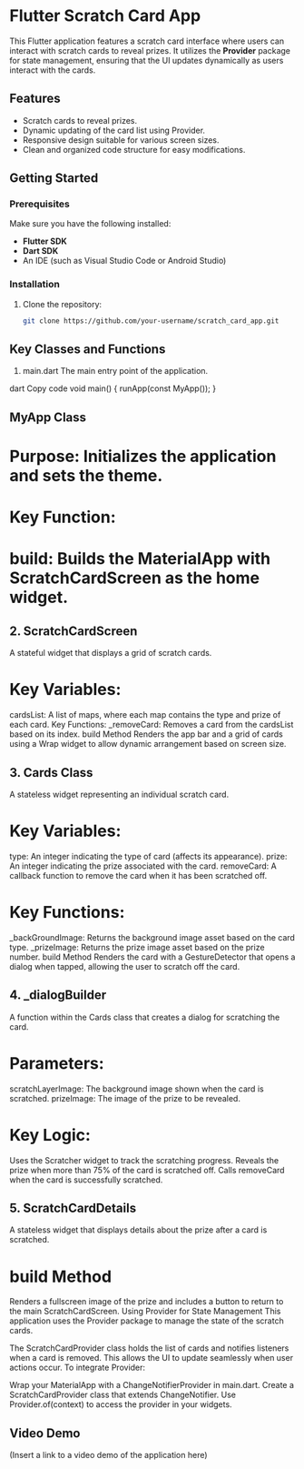 # Flutter Scratch Card App

This Flutter application features a scratch card interface where users can interact with scratch cards to reveal prizes. It utilizes the **Provider** package for state management, ensuring that the UI updates dynamically as users interact with the cards.

## Features

- Scratch cards to reveal prizes.
- Dynamic updating of the card list using Provider.
- Responsive design suitable for various screen sizes.
- Clean and organized code structure for easy modifications.

## Getting Started

### Prerequisites

Make sure you have the following installed:

- **Flutter SDK**
- **Dart SDK**
- An IDE (such as Visual Studio Code or Android Studio)

### Installation

1. Clone the repository:

   ```bash
   git clone https://github.com/your-username/scratch_card_app.git
   
## Key Classes and Functions
1. main.dart
The main entry point of the application.

dart
Copy code
void main() {
  runApp(const MyApp());
}

## MyApp Class
# Purpose: Initializes the application and sets the theme.
# Key Function:
# build: Builds the MaterialApp with ScratchCardScreen as the home widget.
## 2. ScratchCardScreen
A stateful widget that displays a grid of scratch cards.

# Key Variables:
cardsList: A list of maps, where each map contains the type and prize of each card.
Key Functions:
_removeCard: Removes a card from the cardsList based on its index.
build Method
Renders the app bar and a grid of cards using a Wrap widget to allow dynamic arrangement based on screen size.

## 3. Cards Class
A stateless widget representing an individual scratch card.

# Key Variables:
type: An integer indicating the type of card (affects its appearance).
prize: An integer indicating the prize associated with the card.
removeCard: A callback function to remove the card when it has been scratched off.
# Key Functions:
_backGroundImage: Returns the background image asset based on the card type.
_prizeImage: Returns the prize image asset based on the prize number.
build Method
Renders the card with a GestureDetector that opens a dialog when tapped, allowing the user to scratch off the card.

## 4. _dialogBuilder
A function within the Cards class that creates a dialog for scratching the card.

# Parameters:
scratchLayerImage: The background image shown when the card is scratched.
prizeImage: The image of the prize to be revealed.
# Key Logic:
Uses the Scratcher widget to track the scratching progress.
Reveals the prize when more than 75% of the card is scratched off.
Calls removeCard when the card is successfully scratched.
## 5. ScratchCardDetails
A stateless widget that displays details about the prize after a card is scratched.

# build Method
Renders a fullscreen image of the prize and includes a button to return to the main ScratchCardScreen.
Using Provider for State Management
This application uses the Provider package to manage the state of the scratch cards.

The ScratchCardProvider class holds the list of cards and notifies listeners when a card is removed. This allows the UI to update seamlessly when user actions occur.
To integrate Provider:

Wrap your MaterialApp with a ChangeNotifierProvider in main.dart.
Create a ScratchCardProvider class that extends ChangeNotifier.
Use Provider.of<ScratchCardProvider>(context) to access the provider in your widgets.

## Video Demo
(Insert a link to a video demo of the application here)

